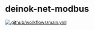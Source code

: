 # deinok-net-modbus
[![.github/workflows/main.yml](https://github.com/deinok/deinok-net-modbus/actions/workflows/main.yml/badge.svg)](https://github.com/deinok/deinok-net-modbus/actions/workflows/main.yml)
